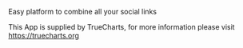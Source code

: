 Easy platform to combine all your social links

This App is supplied by TrueCharts, for more information please visit https://truecharts.org
